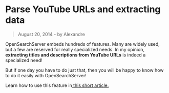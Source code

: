 # Parse YouTube URLs and extracting data

> August 20, 2014 - by Alexandre

OpenSearchServer embeds hundreds of features. Many are widely used, but a few are reserved for really specialized needs. In my opinion, **extracting titles and descriptions from YouTube URLs** is indeed a specialized need!

But if one day you have to do just that, then you will be happy to know how to do it easily with OpenSearchServer!

Learn how to use this feature in[ this short article.](http://www.opensearchserver.com/documentation/faq/parsing/how_to_parse_YouTube_URLs_and_extract_data.md)
